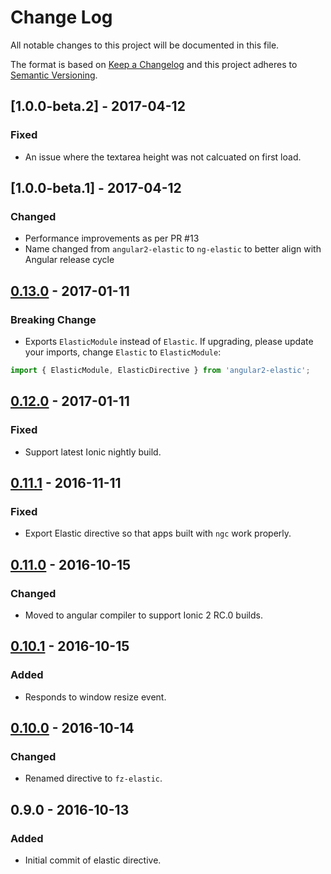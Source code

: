 # Change Log
All notable changes to this project will be documented in this file.

The format is based on [Keep a Changelog](http://keepachangelog.com/)
and this project adheres to [Semantic Versioning](http://semver.org/).

## [1.0.0-beta.2] - 2017-04-12
### Fixed
- An issue where the textarea height was not calcuated on first load.

## [1.0.0-beta.1] - 2017-04-12
### Changed
- Performance improvements as per PR #13
- Name changed from `angular2-elastic` to `ng-elastic` to better align with Angular release cycle

## [0.13.0] - 2017-01-11
### Breaking Change
- Exports `ElasticModule` instead of `Elastic`. If upgrading, please update your imports, change `Elastic` to `ElasticModule`:

``` js
import { ElasticModule, ElasticDirective } from 'angular2-elastic';
```

## [0.12.0] - 2017-01-11
### Fixed
- Support latest Ionic nightly build.

## [0.11.1] - 2016-11-11
### Fixed
- Export Elastic directive so that apps built with `ngc` work properly.

## [0.11.0] - 2016-10-15
### Changed
- Moved to angular compiler to support Ionic 2 RC.0 builds.

## [0.10.1] - 2016-10-15
### Added
- Responds to window resize event.

## [0.10.0] - 2016-10-14
### Changed
- Renamed directive to `fz-elastic`.

## 0.9.0 - 2016-10-13
### Added
- Initial commit of elastic directive.

[0.13.0]: https://github.com/fiznool/angular2-elastic/compare/v0.12.0...v0.13.0
[0.12.0]: https://github.com/fiznool/angular2-elastic/compare/v0.11.1...v0.12.0
[0.11.1]: https://github.com/fiznool/angular2-elastic/compare/v0.11.0...v0.11.1
[0.11.0]: https://github.com/fiznool/angular2-elastic/compare/v0.10.1...v0.11.0
[0.10.1]: https://github.com/fiznool/angular2-elastic/compare/v0.10.0...v0.10.1
[0.10.0]: https://github.com/fiznool/angular2-elastic/compare/v0.9.0...v0.10.0
